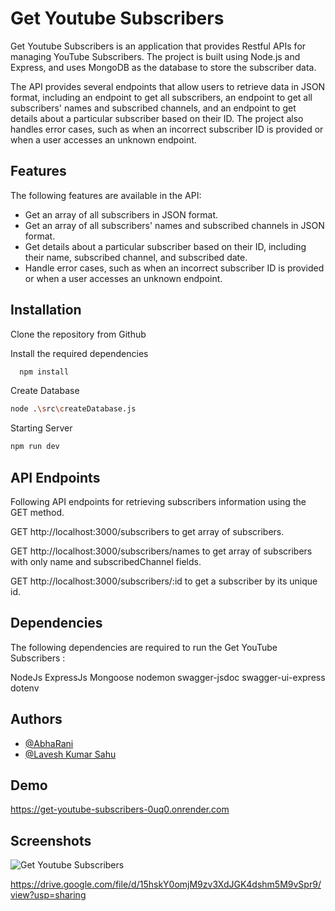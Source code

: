 # Get Youtube Subscribers

Get Youtube Subscribers is an application that provides Restful APIs for managing YouTube Subscribers. The project is built using Node.js and Express, and uses MongoDB as the database to store the subscriber data.

The API provides several endpoints that allow users to retrieve data in JSON format, including an endpoint to get all subscribers, an endpoint to get all subscribers' names and subscribed channels, and an endpoint to get details about a particular subscriber based on their ID. The project also handles error cases, such as when an incorrect subscriber ID is provided or when a user accesses an unknown endpoint.

## Features

The following features are available in the API:

- Get an array of all subscribers in JSON format.
- Get an array of all subscribers' names and subscribed channels in JSON format.
- Get details about a particular subscriber based on their ID, including their name, subscribed channel, and subscribed date.
- Handle error cases, such as when an incorrect subscriber ID is provided or when a user accesses an unknown endpoint.

## Installation

Clone the repository from Github

Install the required dependencies

```bash
  npm install
```

Create Database

```bash
node .\src\createDatabase.js
```

Starting Server

```bash
npm run dev
```

## API Endpoints

Following API endpoints for retrieving subscribers information using the GET method.

GET http://localhost:3000/subscribers to get array of subscribers.

GET http://localhost:3000/subscribers/names to get array of subscribers with only name and subscribedChannel fields.

GET http://localhost:3000/subscribers/:id to get a subscriber by its unique id.

## Dependencies

The following dependencies are required to run the Get YouTube Subscribers :

NodeJs
ExpressJs
Mongoose
nodemon
swagger-jsdoc
swagger-ui-express
dotenv


## Authors

- [@AbhaRani](https://www.github.com/abharani)
- [@Lavesh Kumar Sahu](https://www.github.com/Lavesh1208)

## Demo
https://get-youtube-subscribers-0uq0.onrender.com
## Screenshots

![Get Youtube Subscribers](https://via.placeholder.com/468x300?text=App+Screenshot+Here)

https://drive.google.com/file/d/15hskY0omjM9zv3XdJGK4dshm5M9vSpr9/view?usp=sharing

